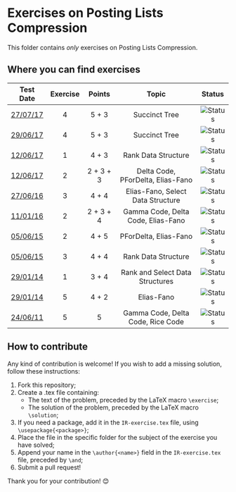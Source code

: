 # Exercises on Posting Lists Compression #

This folder contains *only* exercises on Posting Lists Compression.

## Where you can find exercises ##

| Test Date                                                                                                  | Exercise | Points       | Topic                                 | Status                                                                             |
|:----------------------------------------------------------------------------------------------------------:|:--------:|:------------:|:-------------------------------------:|:----------------------------------------------------------------------------------:|
| [27/07/17](http://didawiki.di.unipi.it/lib/exe/fetch.php/magistraleinformatica/ir/ir16/ir170727.docx)      |     4    |     5 + 3    | Succinct Tree                         | ![Status](https://img.shields.io/badge/Status-Unsolved-red.svg)                    |
| [29/06/17](http://didawiki.di.unipi.it/lib/exe/fetch.php/magistraleinformatica/ir/ir16/ir170629.docx)      |     4    |     5 + 3    | Succinct Tree                         | ![Status](https://img.shields.io/badge/Status-Unsolved-red.svg)                    |
| [12/06/17](http://didawiki.di.unipi.it/lib/exe/fetch.php/magistraleinformatica/ir/ir16/ir170612.docx)      |     1    |     4 + 3    | Rank Data Structure                   | ![Status](https://img.shields.io/badge/Status-Unsolved-red.svg)                    |
| [12/06/17](http://didawiki.di.unipi.it/lib/exe/fetch.php/magistraleinformatica/ir/ir16/ir170612.docx)      |     2    |   2 + 3 + 3  | Delta Code, PForDelta, Elias-Fano     | ![Status](https://img.shields.io/badge/Status-Unsolved-red.svg)                    |
| [27/06/16](http://didawiki.di.unipi.it/lib/exe/fetch.php/magistraleinformatica/ir/ir15/ir160627.docx)      |     3    |     4 + 4    | Elias-Fano, Select Data Structure     | ![Status](https://img.shields.io/badge/Status-Unsolved-red.svg)                    |
| [11/01/16](http://didawiki.di.unipi.it/lib/exe/fetch.php/magistraleinformatica/ir/ir15/ir160111.docx)      |     2    |   2 + 3 + 4  | Gamma Code, Delta Code, Elias-Fano    | ![Status](https://img.shields.io/badge/Status-Unsolved-red.svg)                    |
| [05/06/15](http://didawiki.di.unipi.it/lib/exe/fetch.php/magistraleinformatica/ir/ir14/ir150605.docx)      |     2    |     4 + 5    | PForDelta, Elias-Fano                 | ![Status](https://img.shields.io/badge/Status-Unsolved-red.svg)                    |
| [05/06/15](http://didawiki.di.unipi.it/lib/exe/fetch.php/magistraleinformatica/ir/ir14/ir150605.docx)      |     3    |     4 + 4    | Rank Data Structure                   | ![Status](https://img.shields.io/badge/Status-Unsolved-red.svg)                    |
| [29/01/14](http://didawiki.di.unipi.it/lib/exe/fetch.php/magistraleinformatica/ir/ir13/ir140129.docx)      |     1    |     3 + 4    | Rank and Select Data Structures       | ![Status](https://img.shields.io/badge/Status-Unsolved-red.svg)                    |
| [29/01/14](http://didawiki.di.unipi.it/lib/exe/fetch.php/magistraleinformatica/ir/ir13/ir140129.docx)      |     5    |     4 + 2    | Elias-Fano                            | ![Status](https://img.shields.io/badge/Status-Unsolved-red.svg)                    |
| [24/06/11](http://didawiki.di.unipi.it/lib/exe/fetch.php/magistraleinformatica/ir/ir10/ir110624.doc)       |     5    |       5      | Gamma Code, Delta Code, Rice Code     | ![Status](https://img.shields.io/badge/Status-Unsolved-red.svg)                    |

## How to contribute ##

Any kind of contribution is welcome! If you wish to add a missing solution,
follow these instructions:

  1. Fork this repository;
  2. Create a .tex file containing:
      - The text of the problem, preceded by the LaTeX macro `\exercise`;
      - The solution of the problem, preceded by the LaTeX macro `\solution`;
  3. If you need a package, add it in the `IR-exercise.tex` file, using
  `\usepackage{<package>}`;
  4. Place the file in the specific folder for the subject of the exercise you
  have solved;
  5. Append your name in the `\author{<name>}` field in the `IR-exercise.tex`
  file, preceded by `\and`;
  6. Submit a pull request!

Thank you for your contribution! :blush:
